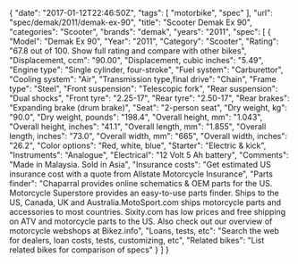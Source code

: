 {
    "date": "2017-01-12T22:46:50Z",
    "tags": [
        "motorbike",
        "spec"
    ],
    "url": "spec\/demak\/2011\/demak-ex-90",
    "title": "Scooter Demak Ex 90",
    "categories": "Scooter",
    "brands": "demak",
    "years": "2011",
    "spec": [
        {
            "Model": "Demak Ex 90",
            "Year": "2011",
            "Category": "Scooter",
            "Rating": "67.8 out of 100. Show full rating and compare with other bikes",
            "Displacement, ccm": "90.00",
            "Displacement, cubic inches": "5.49",
            "Engine type": "Single cylinder, four-stroke",
            "Fuel system": "Carburettor",
            "Cooling system": "Air",
            "Transmission type,final drive": "Chain",
            "Frame type": "Steel",
            "Front suspension": "Telescopic fork",
            "Rear suspension": "Dual shocks",
            "Front tyre": "2.25-17",
            "Rear tyre": "2.50-17",
            "Rear brakes": "Expanding brake (drum brake)",
            "Seat": "2-person seat",
            "Dry weight, kg": "90.0",
            "Dry weight, pounds": "198.4",
            "Overall height, mm": "1.043",
            "Overall height, inches": "41.1",
            "Overall length, mm": "1.855",
            "Overall length, inches": "73.0",
            "Overall width, mm": "665",
            "Overall width, inches": "26.2",
            "Color options": "Red, white, blue",
            "Starter": "Electric & kick",
            "Instruments": "Analogue",
            "Electrical": "12 Volt 5 Ah battery",
            "Comments": "Made in Malaysia. Sold in Asia",
            "Insurance costs": "Get estimated US insurance cost with a quote from Allstate Motorcycle Insurance",
            "Parts finder": "Chaparral provides online schematics & OEM parts for the US.   Motorcycle Superstore provides an easy-to-use parts finder. Ships to the US, Canada, UK and Australia.MotoSport.com ships motorcycle parts and accessories to most countries.    Sixity.com has low prices and free shipping on ATV and motorcycle parts to the US. Also check out our overview of motorcycle webshops at Bikez.info",
            "Loans, tests, etc": "Search the web for dealers, loan costs, tests, customizing, etc",
            "Related bikes": "List related bikes for comparison of specs"
        }
    ]
}